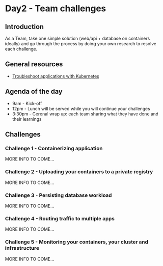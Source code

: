 # Day2 - Team challenges

## Introduction

As a Team, take one simple solution (web/api + database on containers ideally) and go through the process by doing your own research to resolve each challenge.

## General resources

- [Troubleshoot applications with Kubernetes](https://kubernetes.io/docs/tasks/debug-application-cluster/debug-application/)

## Agenda of the day

- 9am - Kick-off
- 12pm - Lunch will be served while you will continue your challenges
- 3:30pm - Gerenal wrap up: each team sharing what they have done and their learnings

## Challenges

### Challenge 1 - Containerizing application

MORE INFO TO COME...

### Challenge 2 - Uploading your containers to a private registry

MORE INFO TO COME...

### Challenge 3 - Persisting database workload

MORE INFO TO COME...

### Challenge 4 - Routing traffic to multiple apps

MORE INFO TO COME...

### Challenge 5 - Monitoring your containers, your cluster and infrastructure

MORE INFO TO COME...
